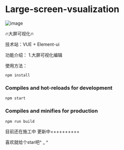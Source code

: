 # Large-screen-vsualization

![image](http://lijiaw.com/assets/image/home.svg)

:fire:大屏可视化:fire:

技术站：VUE + Element-ui

功能介绍： 
1.大屏可视化编辑

使用方法：
```
npm install 
```

### Compiles and hot-reloads for development
```
npm start
```

### Compiles and minifies for production
```
npm run build
```
目前还在施工中 更新中++++++++++

喜欢就给个star吧^ _ ^
